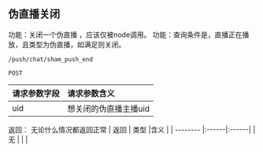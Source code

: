 
## 伪直播关闭

功能：关闭一个伪直播  ，应该仅被node调用。
功能：查询条件是，直播正在播放，且类型为伪直播，如满足则关闭。

~~~
/push/chat/sham_push_end
~~~
~~~
POST
~~~

| 请求参数字段        | 请求参数含义  |
| -------- |:------|
| uid         | 想关闭的伪直播主播uid|



返回：   无论什么情况都返回正常
| 返回        | 类型 |含义  |
| -------- |:------|:------|
| 无      |   |   |









